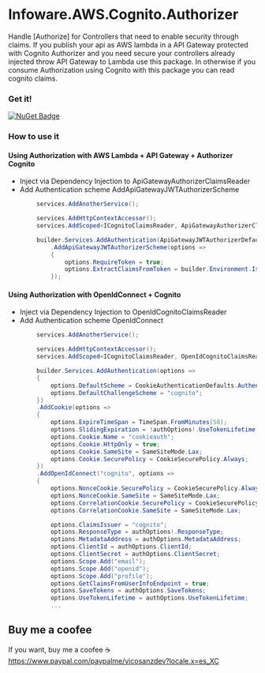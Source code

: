 # Infoware.AWS.Cognito.Authorizer
Handle [Authorize] for Controllers that need to enable security through claims.
If you publish your api as AWS lambda in a API Gateway protected with Cognito Authorizer and you need secure your controllers already injected throw API Gateway to Lambda use this package.
In otherwise if you consume Authorization using Cognito with this package you can read cognito claims.

### Get it!
[![NuGet Badge](https://buildstats.info/nuget/Infoware.AWS.Cognito.Authorizer)](https://www.nuget.org/packages/Infoware.AWS.Cognito.Authorizer/)

### How to use it
#### Using Authorization with AWS Lambda + API Gateway + Authorizer Cognito
- Inject via Dependency Injection to ApiGatewayAuthorizerClaimsReader
- Add Authentication scheme AddApiGatewayJWTAuthorizerScheme

```csharp
        services.AddAnotherService();

        services.AddHttpContextAccessor();
        services.AddScoped<ICognitoClaimsReader, ApiGatewayAuthorizerClaimsReader>();

        builder.Services.AddAuthentication(ApiGatewayJWTAuthorizerDefaults.AuthenticationScheme)
            .AddApiGatewayJWTAuthorizerScheme(options =>
            {
                options.RequireToken = true;
                options.ExtractClaimsFromToken = builder.Environment.IsDevelopment(); //In develop mode if you have a token you can decrypt and read his information
            });
```

#### Using Authorization with OpenIdConnect + Cognito
- Inject via Dependency Injection to OpenIdCognitoClaimsReader
- Add Authentication scheme OpenIdConnect

```csharp
        services.AddAnotherService();

        services.AddHttpContextAccessor();
        services.AddScoped<ICognitoClaimsReader, OpenIdCognitoClaimsReader>();

        builder.Services.AddAuthentication(options =>
        {
            options.DefaultScheme = CookieAuthenticationDefaults.AuthenticationScheme;
            options.DefaultChallengeScheme = "cognito";
        })
        .AddCookie(options =>
        {
            options.ExpireTimeSpan = TimeSpan.FromMinutes(58);
            options.SlidingExpiration = !authOptions!.UseTokenLifetime;
            options.Cookie.Name = "cookieauth";
            options.Cookie.HttpOnly = true;
            options.Cookie.SameSite = SameSiteMode.Lax;
            options.Cookie.SecurePolicy = CookieSecurePolicy.Always;
        })
        .AddOpenIdConnect("cognito", options =>
        {
            options.NonceCookie.SecurePolicy = CookieSecurePolicy.Always;
            options.NonceCookie.SameSite = SameSiteMode.Lax;
            options.CorrelationCookie.SecurePolicy = CookieSecurePolicy.Always;
            options.CorrelationCookie.SameSite = SameSiteMode.Lax;

            options.ClaimsIssuer = "cognito";
            options.ResponseType = authOptions!.ResponseType;
            options.MetadataAddress = authOptions.MetadataAddress;
            options.ClientId = authOptions.ClientId;
            options.ClientSecret = authOptions.ClientSecret;
            options.Scope.Add("email");
            options.Scope.Add("openid");
            options.Scope.Add("profile");
            options.GetClaimsFromUserInfoEndpoint = true;
            options.SaveTokens = authOptions.SaveTokens;
            options.UseTokenLifetime = authOptions.UseTokenLifetime;
            ...


```


## Buy me a coofee
If you want, buy me a coofee :coffee: https://www.paypal.com/paypalme/vicosanzdev?locale.x=es_XC

